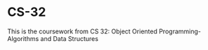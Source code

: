 CS-32
=====

This is the coursework from CS 32: Object Oriented Programming-Algorithms and Data Structures
